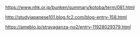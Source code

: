 https://www.nhk.or.jp/bunken/summary/kotoba/term/081.html

http://studyjapanese101.blog.fc2.com/blog-entry-158.html

https://ameblo.jp/stravaganza-no2/entry-11928029379.html